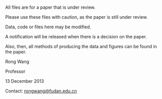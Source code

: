 

All files are for a paper that is under review.

Please use these files with caution, as the paper is still under review.

Data, code or files here may be modified.

A notification will be released when there is a decision on the paper.

Also, then, all methods of producing the data and figures can be found in the paper.

Rong Wang

Professor

13 December 2013

Contact: rongwang@fudan.edu.cn

